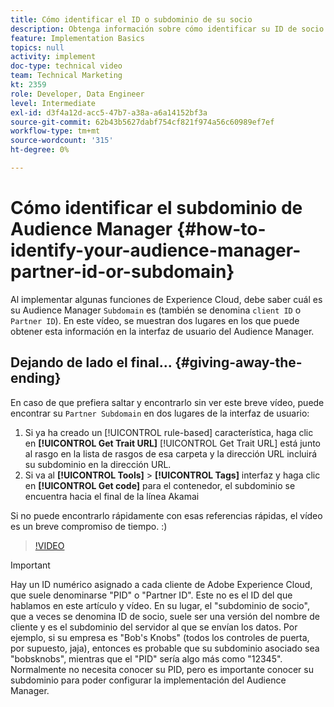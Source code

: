 ```yaml
---
title: Cómo identificar el ID o subdominio de su socio
description: Obtenga información sobre cómo identificar su ID de socio o subdominio al implementar algunas funciones de Experience Cloud, y sobre dos lugares en los que puede obtener este ID en la interfaz de usuario del Audience Manager.
feature: Implementation Basics
topics: null
activity: implement
doc-type: technical video
team: Technical Marketing
kt: 2359
role: Developer, Data Engineer
level: Intermediate
exl-id: d3f4a12d-acc5-47b7-a38a-a6a14152bf3a
source-git-commit: 62b43b5627dabf754cf821f974a56c60989ef7ef
workflow-type: tm+mt
source-wordcount: '315'
ht-degree: 0%

---
```


# Cómo identificar el subdominio de Audience Manager {#how-to-identify-your-audience-manager-partner-id-or-subdomain}

Al implementar algunas funciones de Experience Cloud, debe saber cuál es su Audience Manager `Subdomain` es (también se denomina `client ID` o `Partner ID`). En este vídeo, se muestran dos lugares en los que puede obtener esta información en la interfaz de usuario del Audience Manager.

## Dejando de lado el final... {#giving-away-the-ending}

En caso de que prefiera saltar y encontrarlo sin ver este breve vídeo, puede encontrar su `Partner Subdomain` en dos lugares de la interfaz de usuario:

1. Si ya ha creado un [!UICONTROL rule-based] característica, haga clic en **[!UICONTROL Get Trait URL]**
   [!UICONTROL Get Trait URL] está junto al rasgo en la lista de rasgos de esa carpeta y la dirección URL incluirá su subdominio en la dirección URL.
1. Si va al **[!UICONTROL Tools]** > **[!UICONTROL Tags]** interfaz y haga clic en **[!UICONTROL Get code]** para el contenedor, el subdominio se encuentra hacia el final de la línea Akamai

Si no puede encontrarlo rápidamente con esas referencias rápidas, el vídeo es un breve compromiso de tiempo. :)

>[!VIDEO](https://video.tv.adobe.com/v/25922/?quality=12)

>[!IMPORTANT]
>
>Hay un ID numérico asignado a cada cliente de Adobe Experience Cloud, que suele denominarse &quot;PID&quot; o &quot;Partner ID&quot;. Este no es el ID del que hablamos en este artículo y vídeo. En su lugar, el &quot;subdominio de socio&quot;, que a veces se denomina ID de socio, suele ser una versión del nombre de cliente y es el subdominio del servidor al que se envían los datos. Por ejemplo, si su empresa es &quot;Bob&#39;s Knobs&quot; (todos los controles de puerta, por supuesto, jaja), entonces es probable que su subdominio asociado sea &quot;bobsknobs&quot;, mientras que el &quot;PID&quot; sería algo más como &quot;12345&quot;. Normalmente no necesita conocer su PID, pero es importante conocer su subdominio para poder configurar la implementación del Audience Manager.
